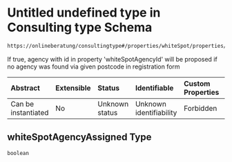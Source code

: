# Untitled undefined type in Consulting type Schema

```txt
https://onlineberatung/consultingtype#/properties/whiteSpot/properties/whiteSpotAgencyAssigned
```

If true, agency with id in property 'whiteSpotAgencyId' will be proposed if no agency was found via given postcode in registration form

| Abstract            | Extensible | Status         | Identifiable            | Custom Properties | Additional Properties | Access Restrictions | Defined In                                                           |
| :------------------ | :--------- | :------------- | :---------------------- | :---------------- | :-------------------- | :------------------ | :------------------------------------------------------------------- |
| Can be instantiated | No         | Unknown status | Unknown identifiability | Forbidden         | Allowed               | none                | [consulting-type.json*](consulting-type.json "open original schema") |

## whiteSpotAgencyAssigned Type

`boolean`
